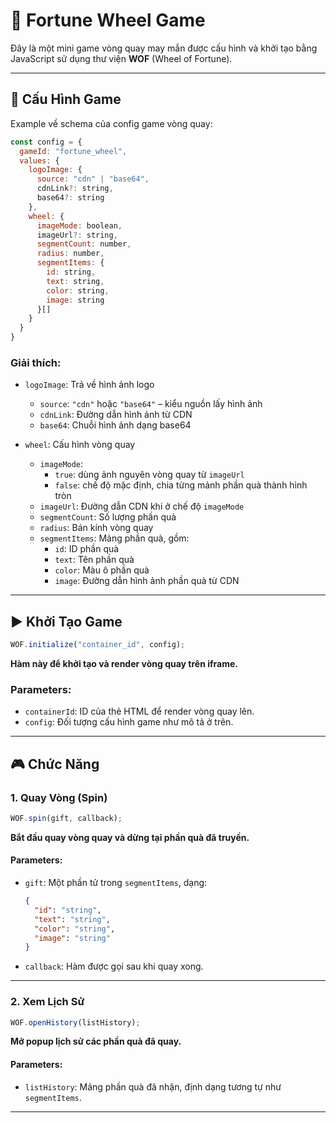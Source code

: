 
# 🎯 Fortune Wheel Game

Đây là một mini game vòng quay may mắn được cấu hình và khởi tạo bằng JavaScript sử dụng thư viện **WOF** (Wheel of Fortune).

---

## 🔧 Cấu Hình Game

Example về schema của config game vòng quay:

```javascript
const config = {
  gameId: "fortune_wheel",
  values: {
    logoImage: {
      source: "cdn" | "base64",
      cdnLink?: string,
      base64?: string
    },
    wheel: {
      imageMode: boolean,
      imageUrl?: string,
      segmentCount: number,
      radius: number,
      segmentItems: {
        id: string,
        text: string,
        color: string,
        image: string
      }[]
    }
  }
}
```

### Giải thích:

- `logoImage`: Trả về hình ảnh logo
  - `source`: `"cdn"` hoặc `"base64"` – kiểu nguồn lấy hình ảnh
  - `cdnLink`: Đường dẫn hình ảnh từ CDN
  - `base64`: Chuỗi hình ảnh dạng base64

- `wheel`: Cấu hình vòng quay
  - `imageMode`: 
    - `true`: dùng ảnh nguyên vòng quay từ `imageUrl`
    - `false`: chế độ mặc định, chia từng mảnh phần quà thành hình tròn
  - `imageUrl`: Đường dẫn CDN khi ở chế độ `imageMode`
  - `segmentCount`: Số lượng phần quà
  - `radius`: Bán kính vòng quay
  - `segmentItems`: Mảng phần quà, gồm:
    - `id`: ID phần quà
    - `text`: Tên phần quà
    - `color`: Màu ô phần quà
    - `image`: Đường dẫn hình ảnh phần quà từ CDN

---

## ▶️ Khởi Tạo Game

```javascript
WOF.initialize("container_id", config);
```

**Hàm này để khởi tạo và render vòng quay trên iframe.**

### Parameters:

- `containerId`: ID của thẻ HTML để render vòng quay lên.
- `config`: Đối tượng cấu hình game như mô tả ở trên.

---

## 🎮 Chức Năng

### 1. Quay Vòng (Spin)

```javascript
WOF.spin(gift, callback);
```

**Bắt đầu quay vòng quay và dừng tại phần quà đã truyền.**

#### Parameters:

- `gift`: Một phần tử trong `segmentItems`, dạng:
  ```json
  {
    "id": "string",
    "text": "string",
    "color": "string",
    "image": "string"
  }
  ```
- `callback`: Hàm được gọi sau khi quay xong.

---

### 2. Xem Lịch Sử

```javascript
WOF.openHistory(listHistory);
```

**Mở popup lịch sử các phần quà đã quay.**

#### Parameters:

- `listHistory`: Mảng phần quà đã nhận, định dạng tương tự như `segmentItems`.

---
